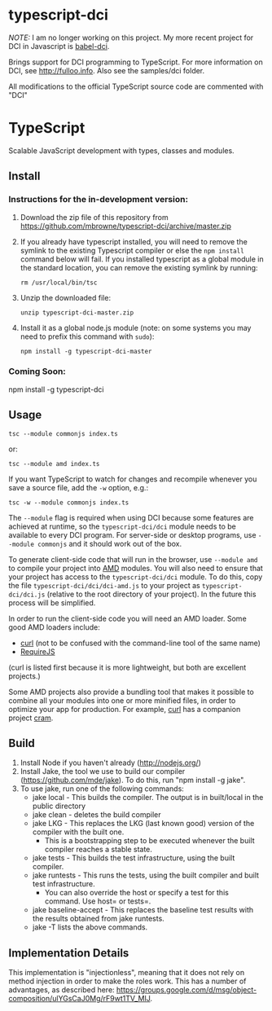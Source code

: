 # typescript-dci

*NOTE:* I am no longer working on this project. My more recent project for DCI in Javascript
is [babel-dci](https://github.com/mbrowne/babel-dci).

Brings support for DCI programming to TypeScript. For more information on DCI, see http://fulloo.info.
Also see the samples/dci folder.

All modifications to the official TypeScript source code are commented with "DCI"


# TypeScript

Scalable JavaScript development with types, classes and modules.

## Install

### Instructions for the in-development version:

1.  Download the zip file of this repository from https://github.com/mbrowne/typescript-dci/archive/master.zip
2.  If you already have typescript installed, you will need to remove the symlink to the existing Typescript compiler
    or else the `npm install` command below will fail. If you installed typescript as a global module in the standard location,
    you can remove the existing symlink by running:
    
    `rm /usr/local/bin/tsc`

3.  Unzip the downloaded file:

    `unzip typescript-dci-master.zip`

4.  Install it as a global node.js module (note: on some systems you may need to prefix this command with `sudo`):

    `npm install -g typescript-dci-master`


### Coming Soon:
  npm install -g typescript-dci

## Usage

	tsc --module commonjs index.ts
or:

	tsc --module amd index.ts

If you want TypeScript to watch for changes and recompile whenever you save a source file, add the `-w` option, e.g.:

	tsc -w --module commonjs index.ts

The `--module` flag is required when using DCI because some features are achieved at runtime, so the `typescript-dci/dci` module
needs to be available to every DCI program. For server-side or desktop programs, use `--module commonjs` and it should work out of the box.

To generate client-side code that will run in the browser, use `--module amd` to compile your project into [AMD](http://requirejs.org/docs/whyamd.html)
modules. You will also need to ensure that your project has access to the `typescript-dci/dci` module. To do this, copy the
file `typescript-dci/dci/dci-amd.js` to your project as `typescript-dci/dci.js` (relative to
the root directory of your project). In the future this process will be simplified.

In order to run the client-side code you will need an AMD loader. Some good AMD loaders include:

- [curl](https://github.com/cujojs/curl) (not to be confused with the command-line tool of the same name)
- [RequireJS](http://requirejs.org/)

(curl is listed first because it is more lightweight, but both are excellent projects.)

Some AMD projects also provide a bundling tool that makes it possible to combine all your modules into one or more minified files,
in order to optimize your app for production. For example, [curl](https://github.com/cujojs/curl) has a companion project
[cram](https://github.com/cujojs/cram/tree/master/docs).


## Build

1.  Install Node if you haven't already (http://nodejs.org/)
2.  Install Jake, the tool we use to build our compiler (https://github.com/mde/jake). To do this, run "npm install -g jake".
3.  To use jake, run one of the following commands: 
    - jake local - This builds the compiler. The output is in built/local in the public directory 
    - jake clean - deletes the build compiler 
    - jake LKG - This replaces the LKG (last known good) version of the compiler with the built one.
        - This is a bootstrapping step to be executed whenever the built compiler reaches a stable state.
    - jake tests - This builds the test infrastructure, using the built compiler. 
    - jake runtests - This runs the tests, using the built compiler and built test infrastructure. 
        - You can also override the host or specify a test for this command. Use host=<hostName> or tests=<testPath>. 
    - jake baseline-accept - This replaces the baseline test results with the results obtained from jake runtests. 
    - jake -T lists the above commands. 

## Implementation Details

This implementation is "injectionless", meaning that it does not rely on method injection in order to make the roles work.
This has a number of advantages, as described here: https://groups.google.com/d/msg/object-composition/ulYGsCaJ0Mg/rF9wt1TV_MIJ.
